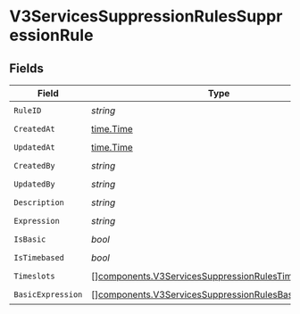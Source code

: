 # V3ServicesSuppressionRulesSuppressionRule


## Fields

| Field                                                                                                                          | Type                                                                                                                           | Required                                                                                                                       | Description                                                                                                                    |
| ------------------------------------------------------------------------------------------------------------------------------ | ------------------------------------------------------------------------------------------------------------------------------ | ------------------------------------------------------------------------------------------------------------------------------ | ------------------------------------------------------------------------------------------------------------------------------ |
| `RuleID`                                                                                                                       | *string*                                                                                                                       | :heavy_check_mark:                                                                                                             | N/A                                                                                                                            |
| `CreatedAt`                                                                                                                    | [time.Time](https://pkg.go.dev/time#Time)                                                                                      | :heavy_check_mark:                                                                                                             | N/A                                                                                                                            |
| `UpdatedAt`                                                                                                                    | [time.Time](https://pkg.go.dev/time#Time)                                                                                      | :heavy_check_mark:                                                                                                             | N/A                                                                                                                            |
| `CreatedBy`                                                                                                                    | *string*                                                                                                                       | :heavy_check_mark:                                                                                                             | N/A                                                                                                                            |
| `UpdatedBy`                                                                                                                    | *string*                                                                                                                       | :heavy_check_mark:                                                                                                             | N/A                                                                                                                            |
| `Description`                                                                                                                  | *string*                                                                                                                       | :heavy_check_mark:                                                                                                             | N/A                                                                                                                            |
| `Expression`                                                                                                                   | *string*                                                                                                                       | :heavy_check_mark:                                                                                                             | N/A                                                                                                                            |
| `IsBasic`                                                                                                                      | *bool*                                                                                                                         | :heavy_check_mark:                                                                                                             | N/A                                                                                                                            |
| `IsTimebased`                                                                                                                  | *bool*                                                                                                                         | :heavy_check_mark:                                                                                                             | N/A                                                                                                                            |
| `Timeslots`                                                                                                                    | [][components.V3ServicesSuppressionRulesTimeslot](../../models/components/v3servicessuppressionrulestimeslot.md)               | :heavy_check_mark:                                                                                                             | N/A                                                                                                                            |
| `BasicExpression`                                                                                                              | [][components.V3ServicesSuppressionRulesBasicExpression](../../models/components/v3servicessuppressionrulesbasicexpression.md) | :heavy_check_mark:                                                                                                             | N/A                                                                                                                            |